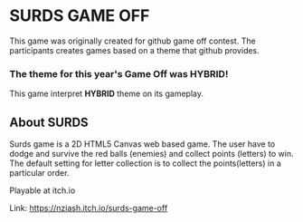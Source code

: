 # SURDS GAME OFF

This game was originally created for github game off contest. The participants creates games based on a theme that github provides.

### The theme for this year's Game Off was HYBRID! 

This game interpret **HYBRID** theme on its gameplay.

## About SURDS

Surds game is a 2D HTML5 Canvas web based game. The user have to dodge and survive the red balls (enemies) and collect points (letters) to win. The default setting for letter collection is to collect the points(letters) in a particular order.

Playable at itch.io

Link: https://nziash.itch.io/surds-game-off
